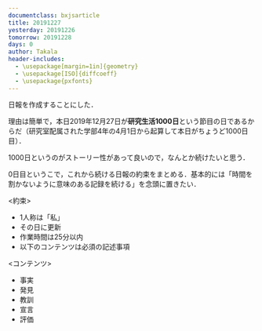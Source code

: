 ```yaml
---
documentclass: bxjsarticle
title: 20191227
yesterday: 20191226
tomorrow: 20191228
days: 0
author: Takala
header-includes:
  - \usepackage[margin=1in]{geometry}
  - \usepackage[ISO]{diffcoeff}
  - \usepackage{pxfonts}
---
```


日報を作成することにした．


理由は簡単で，本日2019年12月27日が**研究生活1000日**という節目の日であるからだ（研究室配属された学部4年の4月1日から起算して本日がちょうど1000日目）．



1000日というのがストーリー性があって良いので，なんとか続けたいと思う．


0日目というこで，これから続ける日報の約束をまとめる．基本的には「時間を割かないように意味のある記録を続ける」を念頭に置きたい．

<約束>

* 1人称は「私」
* その日に更新
* 作業時間は25分以内
* 以下のコンテンツは必須の記述事項

<コンテンツ>

* 事実
* 発見
* 教訓
* 宣言
* 評価